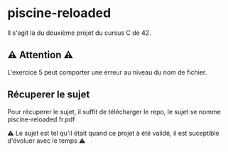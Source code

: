 # piscine-reloaded

Il s'agit là du deuxième projet du cursus C de 42.

## ⚠️ Attention ⚠️

L'exercice 5 peut comporter une erreur au niveau du nom de fichier.

## Récuperer le sujet

Pour récuperer le sujet, il suffit de télécharger le repo, le sujet se nomme piscine-reloaded.fr.pdf

⚠️ Le sujet est tel qu'il était quand ce projet à été validé, il est suceptible d'évoluer avec le temps ⚠️

